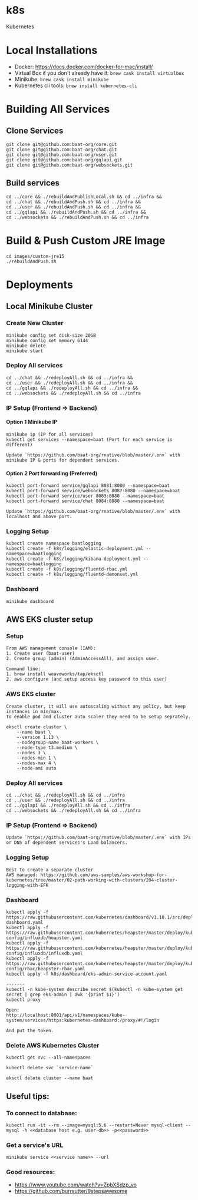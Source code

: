 # k8s
Kubernetes

# Local Installations
* Docker: https://docs.docker.com/docker-for-mac/install/
* Virtual Box if you don't already have it: `brew cask install virtualbox`
* Minikube: `brew cask install minikube`
* Kubernetes cli tools: `brew install kubernetes-cli`

# Building All Services
## Clone Services
```
git clone git@github.com:baat-org/core.git
git clone git@github.com:baat-org/chat.git
git clone git@github.com:baat-org/user.git
git clone git@github.com:baat-org/gqlapi.git
git clone git@github.com:baat-org/websockets.git
```

## Build services
```
cd ../core && ./rebuildAndPublishLocal.sh && cd ../infra && 
cd ../chat && ./rebuildAndPush.sh && cd ../infra && 
cd ../user && ./rebuildAndPush.sh && cd ../infra && 
cd ../gqlapi && ./rebuildAndPush.sh && cd ../infra && 
cd ../websockets && ./rebuildAndPush.sh && cd ../infra
```

# Build & Push Custom JRE Image
```
cd images/custom-jre15
./rebuildAndPush.sh
```

# Deployments

## Local Minikube Cluster

### Create New Cluster
```
minikube config set disk-size 20GB
minikube config set memory 6144
minikube delete
minikube start
```

### Deploy All services
```
cd ../chat && ./redeployAll.sh && cd ../infra && 
cd ../user && ./redeployAll.sh && cd ../infra && 
cd ../gqlapi && ./redeployAll.sh && cd ../infra && 
cd ../websockets && ./redeployAll.sh && cd ../infra 
```

### IP Setup (Frontend => Backend)  
#### Option 1 Minikube IP
```
minikube ip (IP for all services)
kubectl get services --namespace=baat (Port for each service is different)

Update `https://github.com/baat-org/rnative/blob/master/.env` with minikube IP & ports for dependent services.
```

#### Option 2 Port forwarding (Preferred)
```
kubectl port-forward service/gqlapi 8081:8080 --namespace=baat
kubectl port-forward service/websockets 8082:8080 --namespace=baat
kubectl port-forward service/user 8083:8080 --namespace=baat
kubectl port-forward service/chat 8084:8080 --namespace=baat

Update `https://github.com/baat-org/rnative/blob/master/.env` with localhost and above port.
```

### Logging Setup
```
kubectl create namespace baatlogging
kubectl create -f k8s/logging/elastic-deployment.yml --namespace=baatlogging
kubectl create -f k8s/logging/kibana-deployment.yml --namespace=baatlogging
kubectl create -f k8s/logging/fluentd-rbac.yml
kubectl create -f k8s/logging/fluentd-demonset.yml
```

### Dashboard
```
minikube dashboard
```

## AWS EKS cluster setup

### Setup

```
From AWS management console (IAM):
1. Create user (baat-user)
2. Create group (admin) (AdminAccessAll), and assign user.

Command line:
1. brew install weaveworks/tap/eksctl
2. aws configure (and setup access key password to this user)
```

### AWS EKS cluster
```
Create cluster, it will use autoscaling without any policy, but keep instances in min/max.
To enable pod and cluster auto scaler they need to be setup seprately.

eksctl create cluster \
    --name baat \
    --version 1.13 \
    --nodegroup-name baat-workers \
    --node-type t3.medium \
    --nodes 3 \
    --nodes-min 1 \
    --nodes-max 4 \
    --node-ami auto
```

### Deploy All services
```
cd ../chat && ./redeployAll.sh && cd ../infra
cd ../user && ./redeployAll.sh && cd ../infra
cd ../gqlapi && ./redeployAll.sh && cd ../infra
cd ../websockets && ./redeployAll.sh && cd ../infra
```

### IP Setup (Frontend => Backend)
```
Update `https://github.com/baat-org/rnative/blob/master/.env` with IPs or DNS of dependent services's Load balancers.
```

### Logging Setup
```
Best to create a separate cluster
AWS managed: https://github.com/aws-samples/aws-workshop-for-kubernetes/tree/master/02-path-working-with-clusters/204-cluster-logging-with-EFK
```

### Dashboard
```
kubectl apply -f https://raw.githubusercontent.com/kubernetes/dashboard/v1.10.1/src/deploy/recommended/kubernetes-dashboard.yaml
kubectl apply -f https://raw.githubusercontent.com/kubernetes/heapster/master/deploy/kube-config/influxdb/heapster.yaml
kubectl apply -f https://raw.githubusercontent.com/kubernetes/heapster/master/deploy/kube-config/influxdb/influxdb.yaml
kubectl apply -f https://raw.githubusercontent.com/kubernetes/heapster/master/deploy/kube-config/rbac/heapster-rbac.yaml
kubectl apply -f k8s/dashboard/eks-admin-service-account.yaml

-------
kubectl -n kube-system describe secret $(kubectl -n kube-system get secret | grep eks-admin | awk '{print $1}')
kubectl proxy

Open:
http://localhost:8001/api/v1/namespaces/kube-system/services/https:kubernetes-dashboard:/proxy/#!/login

And put the token.
```

### Delete AWS Kubernetes Cluster
```
kubectl get svc --all-namespaces

kubectl delete svc `service-name`

eksctl delete cluster --name baat
```

## Useful tips:

### To connect to database:
```
kubectl run -it --rm --image=mysql:5.6 --restart=Never mysql-client -- mysql -h <<database host e.g. user-db>> -p<<password>>
```

### Get a service's URL
```
minikube service <<service name>> --url
```

### Good resources:
* https://www.youtube.com/watch?v=ZpbXSdzp_vo
* https://github.com/burrsutter/9stepsawesome
